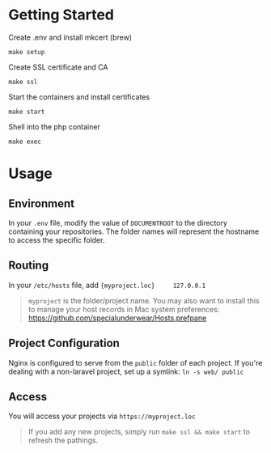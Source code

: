 # Getting Started

Create .env and install mkcert (brew)

`make setup`

Create SSL certificate and CA

`make ssl`

Start the containers and install certificates

`make start`

Shell into the php container

`make exec`


# Usage
## Environment

In your `.env` file, modify the value of `DOCUMENTROOT` to the directory containing your repositories. The folder names will represent the hostname to access the specific folder.
## Routing

In your `/etc/hosts` file, add `{myproject.loc}     127.0.0.1`
> `myproject` is the folder/project name.
> You may also want to install this to manage your host records in Mac system preferences: https://github.com/specialunderwear/Hosts.prefpane

## Project Configuration

Nginx is configured to serve from the `public` folder of each project. If you're dealing with a non-laravel project, set up a symlink: `ln -s web/ public`

## Access

You will access your projects via `https://myproject.loc`

> If you add any new projects, simply run `make ssl && make start` to refresh the pathings.